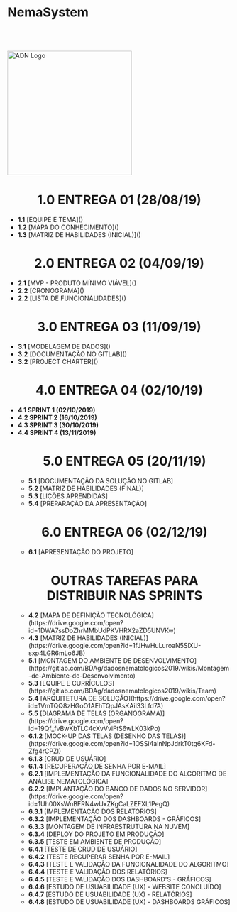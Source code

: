 # NemaSystem

[](url)<p>  
      <center>ㅤㅤㅤㅤㅤㅤㅤㅤㅤㅤㅤㅤㅤ</center>
  <img src="./imgs/logo.jpeg" width="280" title="ADN Logo">
</p>

<h1 align="center">1.0 ENTREGA 01 (28/08/19)</h1>
<ul> 
<li><b>1.1</b> [EQUIPE E TEMA]()</li>
<li><b>1.2</b> [MAPA DO CONHECIMENTO]()</li>
<li><b>1.3</b> [MATRIZ DE HABILIDADES (INICIAL)]()</li>
</ul>

<h1 align="center">2.0 ENTREGA 02 (04/09/19)</h1>
<ul>
  <li><b>2.1</b> [MVP - PRODUTO MÍNIMO VIÁVEL]()</li>
<li><b>2.2</b> [CRONOGRAMA]()</li>
  <li><b>2.2</b> [LISTA DE FUNCIONALIDADES]()</li>
</ul>

<h1 align="center">3.0 ENTREGA 03 (11/09/19)</h1>
<ul>
<li><b>3.1</b> [MODELAGEM DE DADOS]()</li>
  <li><b>3.2</b> [DOCUMENTAÇÃO NO GITLAB]()</li>
  <li><b>3.2</b> [PROJECT CHARTER]()</li>
</ul>

<h1 align="center">4.0 ENTREGA 04 (02/10/19)</h1>
<ul>
  <li><b>4.1 SPRINT 1 (02/10/2019)</b>
  
  <li><b>4.2 SPRINT 2 (16/10/2019)</b>
       
  <li><b>4.3 SPRINT 3 (30/10/2019)</b>
        
  <li><b>4.4 SPRINT 4 (13/11/2019)</b>
        
<h1 align="center">5.0 ENTREGA 05 (20/11/19)</h1>
<ul>
  <li><b>5.1</b> [DOCUMENTAÇÃO DA SOLUÇÃO NO GITLAB]</li>
  <li><b>5.2</b> [MATRIZ DE HABILIDADES (FINAL)]</li>
  <li><b>5.3</b> [LIÇÕES APRENDIDAS]</li>
  <li><b>5.4</b> [PREPARAÇÃO DA APRESENTAÇÃO]</li>
</ul>

<h1 align="center">6.0 ENTREGA 06 (02/12/19)</h1>
<ul>
  <li><b>6.1</b> [APRESENTAÇÃO DO PROJETO]</li>
</ul>


<h1 align="center">OUTRAS TAREFAS PARA DISTRIBUIR NAS SPRINTS</h1>
<ul>
            <li><b>4.2</b> [MAPA DE DEFINIÇÃO TECNOLÓGICA](https://drive.google.com/open?id=1DWA7ssDoZhrMMbUdPKVHRX2aZD5UNVKw)</li>
            <li><b>4.3</b> [MATRIZ DE HABILIDADES (INICIAL)](https://drive.google.com/open?id=1fJHwHuLuroaN5SlXU-sxp4LGR6mLo6JB)</li>
            <li><b>5.1</b> [MONTAGEM DO AMBIENTE DE DESENVOLVIMENTO](https://gitlab.com/BDAg/dadosnematologicos2019/wikis/Montagem-de-Ambiente-de-Desenvolvimento)</li>
            <li><b>5.3</b> [EQUIPE E CURRÍCULOS](https://gitlab.com/BDAg/dadosnematologicos2019/wikis/Team) 
            <li><b>5.4</b> [ARQUITETURA DE SOLUÇÃO](https://drive.google.com/open?id=1VmTQQ8zHGoO1AEhTQpJAsKAil33Lfd7A)</li>
            <li><b>5.5</b> [DIAGRAMA DE TELAS (ORGANOGRAMA)](https://drive.google.com/open?id=19Qf_fvBwKbTLC4cXvVviFtS6wLK03kPo)</li>
            <li><b>6.1.2</b> [MOCK-UP DAS TELAS (DESENHO DAS TELAS)](https://drive.google.com/open?id=1OSSi4aInNpJdrkT0tg6KFd-Zfg4rCPZI)</li>
            <li><b>6.1.3</b> [CRUD DE USUÁRIO]</li>
            <li><b>6.1.4</b> [RECUPERAÇÃO DE SENHA POR E-MAIL]</li>
            <li><b>6.2.1</b> [IMPLEMENTAÇÃO DA FUNCIONALIDADE  DO ALGORITMO DE ANÁLISE NEMATOLÓGICA]</li>
            <li><b>6.2.2</b> [IMPLANTAÇÃO DO BANCO DE DADOS NO SERVIDOR](https://drive.google.com/open?id=1Uh00XsWnBFRN4wUxZKgCaLZEFXL1PegQ)</li>
            <li><b>6.3.1</b> [IMPLEMENTAÇÃO DOS RELATÓRIOS]</li>
            <li><b>6.3.2</b> [IMPLEMENTAÇÃO DOS DASHBOARDS - GRÁFICOS]</li>
            <li><b>6.3.3</b> [MONTAGEM DE INFRAESTRUTURA NA NUVEM]</li>
            <li><b>6.3.4</b> [DEPLOY DO PROJETO EM PRODUÇÃO]</li>
            <li><b>6.3.5</b> [TESTE EM AMBIENTE DE PRODUÇÃO]</li>
            <li><b>6.4.1</b> [TESTE DE CRUD DE USUÁRIO]</li>
            <li><b>6.4.2</b> [TESTE RECUPERAR SENHA POR E-MAIL]</li>
            <li><b>6.4.3</b> [TESTE E VALIDAÇÃO DA FUNCIONALIDADE DO ALGORITMO]</li>
            <li><b>6.4.4</b> [TESTE E VALIDAÇÃO DOS RELATÓRIOS]</li>
            <li><b>6.4.5</b> [TESTE E VALIDAÇÃO DOS DASHBOARD'S - GRÁFICOS]</li>
            <li><b>6.4.6</b> [ESTUDO DE USUABILIDADE (UX) - WEBSITE CONCLUÍDO]</li>
            <li><b>6.4.7</b> [ESTUDO DE USUABILIDADE (UX) - RELATÓRIOS]</li>
            <li><b>6.4.8</b> [ESTUDO DE USUABILIDADE (UX) - DASHBOARDS GRÁFICOS]</li>
</ul>
